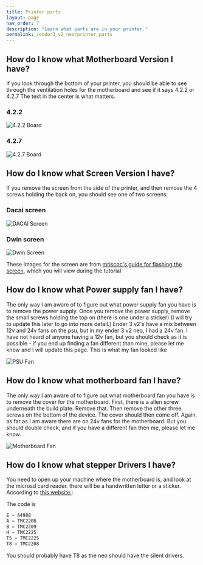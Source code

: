 ```yaml
---
title: Printer parts
layout: page
nav_order: 7
description: "Learn what parts are in your printer."
permalink: /ender3_v2_neo/printer_parts
---
```

## How do I know what Motherboard Version I have?
If you look through the bottom of your printer, you should be able to see through the ventilation holes for the motherboard and see if it says 4.2.2 or 4.2.7 The text in the center is what matters.
### 4.2.2
![4.2.2 Board](https://github.com/conway220/Ender-3-V2-Neo-Setup/blob/main/Printer_Part_Images/Boards/4_2_2_board.png?raw=true)
### 4.2.7
![4.2.7 Board](https://github.com/conway220/Ender-3-V2-Neo-Setup/blob/main/Printer_Part_Images/Boards/4_2_7_board.jpg?raw=true)

## How do I know what Screen Version I have?
If you remove the screen from the side of the printer, and then remove the 4 screws holding the back on, you should see one of two screens:
### Dacai screen
![DACAI Screen](https://github.com/conway220/Ender-3-V2-Neo-Setup/blob/main/Printer_Part_Images/Screens/DACAI_display.jpg)
### Dwin screen
![Dwin Screen](https://github.com/conway220/Ender-3-V2-Neo-Setup/blob/main/Printer_Part_Images/Screens/dwin_display.jpg)

These Images for the screen are from [mriscoc's guide for flashing the screen](https://github.com/mriscoc/Ender3V2S1/tree/Ender3V2S1-Released/display%20assets), which you will view during the tutorial

## How do I know what Power supply fan I have?
The only way I am aware of to figure out what power supply fan you have is to remove the power supply. Once you remove the power supply, remove the small screws holding the top on (there is one under a sticker) (I will try to update this later to go into more detail.) Ender 3 v2's have a mix between 12v and 24v fans on the psu, but in my ender 3 v2 neo, I had a 24v fan. I have not heard of anyone having a 12v fan, but you should check as it is possible - if you end up finding a fan different than mine, please let me know and I will update this page. This is what my fan looked like

![PSU Fan](https://github.com/conway220/Ender-3-V2-Neo-Setup/blob/main/Printer_Part_Images/Fans/psu_fan_1.jpg?raw=true)

## How do I know what motherboard fan I have?
The only way I am aware of to figure out what motherboard fan you have is to remove the cover for the motherboard. First, there is a allen screw underneath the build plate. Remove that. Then remove the other three screws on the bottom of the device. The cover should then come off.
Again, as far as I am aware there are on 24v fans for the motherboard. But you should double check, and if you have a different fan then me, please let me know.

![Motherboard Fan](https://raw.githubusercontent.com/conway220/Ender-3-V2-Neo-Setup/main/Printer_Part_Images/Fans/motherboard_fan_1.webp)

## How do I know what stepper Drivers I have?
You need to open up your machine where the motherboard is, and look at the microsd card reader. there will be a handwritten letter or a sticker.
According to [this website:](https://printermods.co.uk/blogs/guides/creality-v4-2-2-v4-2-7-motherboard-stepper-driver-codes):

The code is 
~~~C = HR4988
E = A4988
A = TMC2208
B = TMC2209
H = TMC2225
T5 = TMC2225
T8 = TMC2208
~~~

You should probably have T8 as the neo should have the silent drivers.
